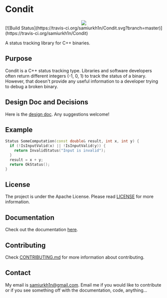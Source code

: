 # Condit
<div align="center">
  <img src="https://drive.google.com/file/d/0B8iaiAkj3epVVE0wZjlxQzlyWTA/view?usp=sharing">
</div>
[![Build Status](https://travis-ci.org/samiurkh1n/Condit.svg?branch=master)](https://travis-ci.org/samiurkh1n/Condit)

A status tracking library for C++ binaries.

## Purpose
Condit is a C++ status tracking type. Libraries and software developers often
return different integers (-1, 0, 1) to track the status of a binary. However,
that doesn't provide any useful information to a developer trying to debug a
broken binary.

## Design Doc and Decisions
Here is the [design doc](https://goo.gl/LGaKtz). Any suggestions welcome!

## Example
```cpp
Status SomeComputation(const double& result, int x, int y) {
  if (!IsInputValid(x) || !IsInputValid(y)) {
    return InvalidStatus("Input is invalid");
  }
  result = x + y;
  return OkStatus();
}
```

## License
The project is under the Apache License. Please read
[LICENSE](https://github.com/samiurkh1n/Condit/blob/master/LICENSE) for more information. 

## Documentation
Check out the documentation [here](http://condit.readthedocs.io/en/latest/).

## Contributing
Check [CONTRIBUTING.md](https://github.com/samiurkh1n/Condit/blob/master/CONTRIBUTING.md) for more information about contributing.

## Contact
My email is samiurkh1n@gmail.com. Email me if you would like to contribute
or if you see something off with the documentation, code, anything...